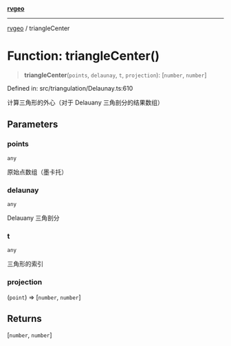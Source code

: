 [**rvgeo**](../README.md)

***

[rvgeo](../globals.md) / triangleCenter

# Function: triangleCenter()

> **triangleCenter**(`points`, `delaunay`, `t`, `projection`): \[`number`, `number`\]

Defined in: src/triangulation/Delaunay.ts:610

计算三角形的外心（对于 Delauany 三角剖分的结果数组）

## Parameters

### points

`any`

原始点数组（墨卡托）

### delaunay

`any`

Delauany 三角剖分

### t

`any`

三角形的索引

### projection

(`point`) => \[`number`, `number`\]

## Returns

\[`number`, `number`\]
